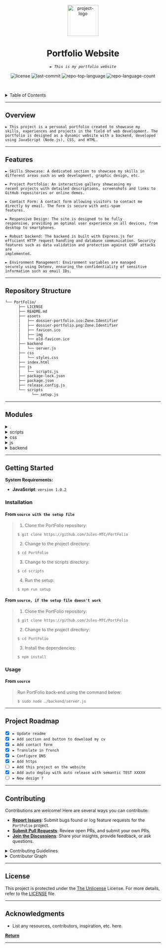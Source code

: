 <p align="center">
   <img src="https://raw.githubusercontent.com/Jules-MTC/PortFolio/int/assets/favicon.ico" width="100" alt="project-logo">
</p>
<p align="center">
      <h1 align="center">Portfolio Website</h1>
</p>
<p align="center">
      <em><code>► This is my portfolio website</code></em>
</p>
<p align="center">
   <img src="https://img.shields.io/github/license/Jules-MTC/PortFolio?style=default&logo=opensourceinitiative&logoColor=white&color=0080ff" alt="license">
   <img src="https://img.shields.io/github/last-commit/Jules-MTC/PortFolio?style=default&logo=git&logoColor=white&color=0080ff" alt="last-commit">
   <img src="https://img.shields.io/github/languages/top/Jules-MTC/PortFolio?style=default&color=0080ff" alt="repo-top-language">
   <img src="https://img.shields.io/github/languages/count/Jules-MTC/PortFolio?style=default&color=0080ff" alt="repo-language-count">
<p>
<p align="center">
   <!-- default option, no dependency badges. -->
</p>

<br><!-- TABLE OF CONTENTS -->
<details>
   <summary>Table of Contents</summary><br>

- [ Overview](#-overview)
- [ Features](#-features)
- [ Repository Structure](#-repository-structure)
- [ Modules](#-modules)
- [ Getting Started](#-getting-started)
   - [ Installation](#-installation)
   - [ Usage](#-usage)
- [ Project Roadmap](#-project-roadmap)
- [ Contributing](#-contributing)
- [ License](#-license)
- [ Acknowledgments](#-acknowledgments)
</details>
<hr>

##  Overview

<code>► This project is a personal portfolio created to showcase my skills, experiences and projects in the field of web development. The portfolio is designed as a dynamic website with a backend, developed using JavaScript (Node.js), CSS, and HTML.</code>

---

##  Features

<code>► Skills Showcase: A dedicated section to showcase my skills in different areas such as web development, graphic design, etc.</code>

<code>► Project Portfolio: An interactive gallery showcasing my recent projects with detailed descriptions, screenshots and links to GitHub repositories or online demos.</code>

<code>► Contact Form: A contact form allowing visitors to contact me directly by email. The form is secure with anti-spam features.</code>

<code>► Responsive Design: The site is designed to be fully responsive, providing an optimal user experience on all devices, from desktop to smartphones.</code>

<code>► Robust backend: The backend is built with Express.js for efficient HTTP request handling and database communication. Security features such as data validation and protection against CSRF attacks are implemented.</code>

<code>► Environment Management: Environment variables are managed securely using Dotenv, ensuring the confidentiality of sensitive information such as email IDs.</code>

---

##  Repository Structure

```sh
└── PortFolio/
      ├── LICENSE
      ├── README.md
      ├── assets
      │   ├── dossier-portfolio.ico:Zone.Identifier
      │   ├── dossier-portfolio.png:Zone.Identifier
      │   ├── favicon.ico
      │   ├── img
      │   └── old-favicon.ico
      ├── backend
      │   └── server.js
      ├── css
      │   └── styles.css
      ├── index.html
      ├── js
      │   └── scripts.js
      ├── package-lock.json
      ├── package.json
      ├── release.config.js
      └── scripts
            └── setup.js
```

---

##  Modules

<details closed><summary>.</summary>

| File                                                                                      | Summary                         |
| ---                                                                                       | ---                             |
| [package.json](https://github.com/Jules-MTC/PortFolio/blob/master/package.json)           | <code>► This package.json file defines scripts and dependencies</code> |
| [package-lock.json](https://github.com/Jules-MTC/PortFolio/blob/master/package-lock.json) | <code>► The package-lock.json file records exact dependencies and their specific versions to ensure reproducibility of installations</code> |
| [release.config.js](https://github.com/Jules-MTC/PortFolio/blob/master/release.config.js) | <code>► The release.config.js file is used to configure the automatic code versioning and release process.</code> |
| [index.html](https://github.com/Jules-MTC/PortFolio/blob/master/index.html)               | <code>► The index.html file is the home page of the Portfolio website.</code> |

</details>

<details closed><summary>scripts</summary>

| File                                                                            | Summary                         |
| ---                                                                             | ---                             |
| [setup.js](https://github.com/Jules-MTC/PortFolio/blob/master/scripts/setup.js) | <code>► The setup.js file is used to configure and initialize.</code> |

</details>

<details closed><summary>css</summary>

| File                                                                            | Summary                         |
| ---                                                                             | ---                             |
| [styles.css](https://github.com/Jules-MTC/PortFolio/blob/master/css/styles.css) | <code>► The styles.css file contains CSS styles for presentation and formatting.</code> |

</details>

<details closed><summary>js</summary>

| File                                                                           | Summary                         |
| ---                                                                            | ---                             |
| [scripts.js](https://github.com/Jules-MTC/PortFolio/blob/master/js/scripts.js) | <code>► The scripts.js file contains JavaScript scripts to add interactive features.</code> |

</details>

<details closed><summary>backend</summary>

| File                                                                              | Summary                         |
| ---                                                                               | ---                             |
| [server.js](https://github.com/Jules-MTC/PortFolio/blob/master/backend/server.js) | <code>► The server.js file is the entry point to your backend server.</code> |

</details>

---

##  Getting Started

**System Requirements:**

* **JavaScript**: `version 1.0.2`

###  Installation

<h4>From <code>source with the setup file</code></h4>

> 1. Clone the PortFolio repository:
>
> ```console
> $ git clone https://github.com/Jules-MTC/PortFolio
> ```
>
> 2. Change to the project directory:
> ```console
> $ cd PortFolio
> ```
> 3. Change to the scripts directory:
> ```console
> $ cd scripts
> ```
>
> 4. Run the setup:
> ```console
> $ npm run setup
> ```
<h4>From <code>source, if the setup file doesn't work</code></h4>

> 1. Clone the PortFolio repository:
>
> ```console
> $ git clone https://github.com/Jules-MTC/PortFolio
> ```
>
> 2. Change to the project directory:
> ```console
> $ cd PortFolio
> ```
>
> 3. Install the dependencies:
> ```console
> $ npm install
> ```

###  Usage

<h4>From <code>source</code></h4>

> Run PortFolio back-end using the command below:
> ```console
> $ sudo node ./backend/server.js
> ```

---

##  Project Roadmap

- [X] `► Update readme`
- [X] `► Add section and button to download my cv`
- [X] `► Add contact form`
- [X] `► Translate in french`
- [X] `► Configure DNS`
- [X] `► Add https`
- [ ] `► Add this project on the website`
- [X] `► Add auto deploy with auto release with semantic TEST XXXXX`
- [ ] `► New design ?`

---

##  Contributing

Contributions are welcome! Here are several ways you can contribute:

- **[Report Issues](https://github.com/Jules-MTC/PortFolio/issues)**: Submit bugs found or log feature requests for the `PortFolio` project.
- **[Submit Pull Requests](https://github.com/Jules-MTC/PortFolio/blob/main/CONTRIBUTING.md)**: Review open PRs, and submit your own PRs.
- **[Join the Discussions](https://github.com/Jules-MTC/PortFolio/discussions)**: Share your insights, provide feedback, or ask questions.

<details closed>
<summary>Contributing Guidelines</summary>

1. **Fork the Repository**: Start by forking the project repository to your github account.
2. **Clone Locally**: Clone the forked repository to your local machine using a git client.
    ```sh
    git clone https://github.com/Jules-MTC/PortFolio
    ```
3. **Create a New Branch**: Always work on a new branch, giving it a descriptive name.
    ```sh
    git checkout -b new-feature-x
    ```
4. **Make Your Changes**: Develop and test your changes locally.
5. **Commit Your Changes**: Commit with a clear message describing your updates.
    ```sh
    git commit -m 'Implemented new feature x.'
    ```
6. **Push to github**: Push the changes to your forked repository.
    ```sh
    git push origin new-feature-x
    ```
7. **Submit a Pull Request**: Create a PR against the original project repository. Clearly describe the changes and their motivations.
8. **Review**: Once your PR is reviewed and approved, it will be merged into the main branch. Congratulations on your contribution!
</details>

<details closed>
<summary>Contributor Graph</summary>
<br>
<p align="center">
    <a href="https://github.com{/Jules-MTC/PortFolio/}graphs/contributors">
         <img src="https://contrib.rocks/image?repo=Jules-MTC/PortFolio">
    </a>
</p>
</details>

---

##  License

This project is protected under the [The Unlicense](https://https://choosealicense.com/licenses/unlicense/) License. For more details, refer to the [LICENSE](https://choosealicense.com/licenses/) file.

---

##  Acknowledgments

- List any resources, contributors, inspiration, etc. here.

[**Return**](#-overview)

---
